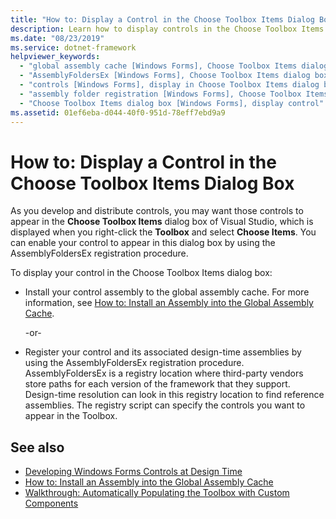 ```yaml
---
title: "How to: Display a Control in the Choose Toolbox Items Dialog Box"
description: Learn how to display controls in the Choose Toolbox Items Dialog box as you develop and distribute them.
ms.date: "08/23/2019"
ms.service: dotnet-framework
helpviewer_keywords:
  - "global assembly cache [Windows Forms], Choose Toolbox Items dialog box"
  - "AssemblyFoldersEx [Windows Forms], Choose Toolbox Items dialog box"
  - "controls [Windows Forms], display in Choose Toolbox Items dialog box"
  - "assembly folder registration [Windows Forms], Choose Toolbox Items dialog box"
  - "Choose Toolbox Items dialog box [Windows Forms], display control"
ms.assetid: 01ef6eba-d044-40f0-951d-78eff7ebd9a9
---
```

# How to: Display a Control in the Choose Toolbox Items Dialog Box

As you develop and distribute controls, you may want those controls to appear in the **Choose Toolbox Items** dialog box of Visual Studio, which is displayed when you right-click the **Toolbox** and select **Choose Items**. You can enable your control to appear in this dialog box by using the AssemblyFoldersEx registration procedure.

To display your control in the Choose Toolbox Items dialog box:

- Install your control assembly to the global assembly cache. For more information, see [How to: Install an Assembly into the Global Assembly Cache](/dotnet/framework/app-domains/install-assembly-into-gac).

  -or-

- Register your control and its associated design-time assemblies by using the AssemblyFoldersEx registration procedure. AssemblyFoldersEx is a registry location where third-party vendors store paths for each version of the framework that they support. Design-time resolution can look in this registry location to find reference assemblies. The registry script can specify the controls you want to appear in the Toolbox.

## See also

- [Developing Windows Forms Controls at Design Time](../controls-design/usercontrol-overview.md)
- [How to: Install an Assembly into the Global Assembly Cache](/dotnet/framework/app-domains/install-assembly-into-gac)
- [Walkthrough: Automatically Populating the Toolbox with Custom Components](walkthrough-automatically-populating-the-toolbox-with-custom-components.md)
